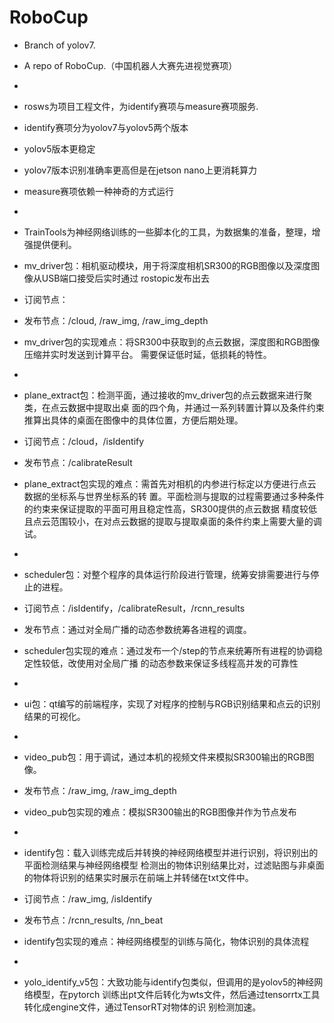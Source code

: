 # RoboCup

- Branch of yolov7.
- A repo of RoboCup.（中国机器人大赛先进视觉赛项）
-
- rosws为项目工程文件，为identify赛项与measure赛项服务.
- identify赛项分为yolov7与yolov5两个版本
- yolov5版本更稳定
- yolov7版本识别准确率更高但是在jetson nano上更消耗算力
- measure赛项依赖一种神奇的方式运行
-
- TrainTools为神经网络训练的一些脚本化的工具，为数据集的准备，整理，增强提供便利。

- mv_driver包：相机驱动模块，用于将深度相机SR300的RGB图像以及深度图像从USB端口接受后实时通过
rostopic发布出去
- 订阅节点：
- 发布节点：/cloud, /raw_img, /raw_img_depth
- mv_driver包的实现难点：将SR300中获取到的点云数据，深度图和RGB图像压缩并实时发送到计算平台。
需要保证低时延，低损耗的特性。
- 
- plane_extract包：检测平面，通过接收的mv_driver包的点云数据来进行聚类，在点云数据中提取出桌
面的四个角，并通过一系列转置计算以及条件约束推算出具体的桌面在图像中的具体位置，方便后期处理。
- 订阅节点：/cloud，/isIdentify
- 发布节点：/calibrateResult
- plane_extract包实现的难点：需首先对相机的内参进行标定以方便进行点云数据的坐标系与世界坐标系的转
置。平面检测与提取的过程需要通过多种条件的约束来保证提取的平面可用且稳定性高，SR300提供的点云数据
精度较低且点云范围较小，在对点云数据的提取与提取桌面的条件约束上需要大量的调试。
- 
- scheduler包：对整个程序的具体运行阶段进行管理，统筹安排需要进行与停止的进程。
- 订阅节点：/isIdentify，/calibrateResult，/rcnn_results
- 发布节点：通过对全局广播的动态参数统筹各进程的调度。
- scheduler包实现的难点：通过发布一个/step的节点来统筹所有进程的协调稳定性较低，改使用对全局广播
的动态参数来保证多线程高并发的可靠性
- 
- ui包：qt编写的前端程序，实现了对程序的控制与RGB识别结果和点云的识别结果的可视化。
- 
- video_pub包：用于调试，通过本机的视频文件来模拟SR300输出的RGB图像。
- 发布节点：/raw_img, /raw_img_depth
- video_pub包实现的难点：模拟SR300输出的RGB图像并作为节点发布
- 
- identify包：载入训练完成后并转换的神经网络模型并进行识别，将识别出的平面检测结果与神经网络模型
检测出的物体识别结果比对，过滤贴图与非桌面的物体将识别的结果实时展示在前端上并转储在txt文件中。
- 订阅节点：/raw_img, /isIdentify
- 发布节点：/rcnn_results, /nn_beat
- identify包实现的难点：神经网络模型的训练与简化，物体识别的具体流程
- 
- yolo_identify_v5包：大致功能与identify包类似，但调用的是yolov5的神经网络模型，在pytorch
训练出pt文件后转化为wts文件，然后通过tensorrtx工具转化成engine文件，通过TensorRT对物体的识
别检测加速。
 
